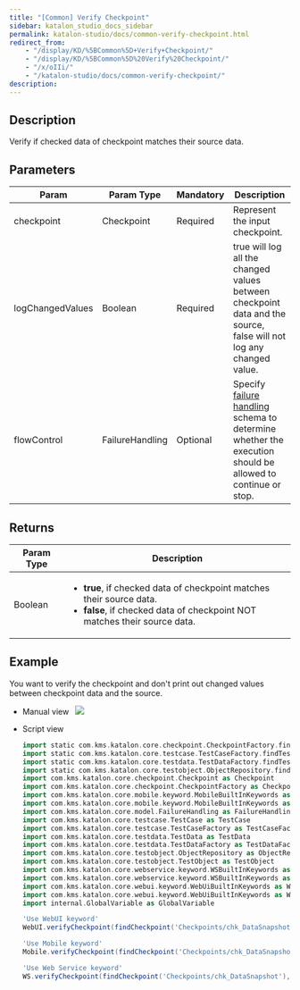 ```yaml
---
title: "[Common] Verify Checkpoint"
sidebar: katalon_studio_docs_sidebar
permalink: katalon-studio/docs/common-verify-checkpoint.html
redirect_from:
    - "/display/KD/%5BCommon%5D+Verify+Checkpoint/"
    - "/display/KD/%5BCommon%5D%20Verify%20Checkpoint/"
    - "/x/oIIi/"
    - "/katalon-studio/docs/common-verify-checkpoint/"
description:
---
```

Description  
-------------

Verify if checked data of checkpoint matches their source data.

Parameters  
------------

| Param | Param Type | Mandatory | Description |
| --- | --- | --- | --- |
| checkpoint | Checkpoint | Required | Represent the input checkpoint. |
| logChangedValues | Boolean | Required | true will log all the changed values between checkpoint data and the source, false will not log any changed value. |
| flowControl | FailureHandling | Optional | Specify [failure handling](/x/qAAM) schema to determine whether the execution should be allowed to continue or stop. |

Returns
-------

<table>
    <thead>
        <tr>
            <th>Param Type</th>
            <th>Description</th>
        </tr>
    </thead>
    <tbody>
        <tr>
            <td>Boolean</td>
            <td>
                <ul>
                    <li><strong>true</strong>, if checked data of checkpoint matches their source data.</li>
                    <li><strong>false</strong>, if checked data of checkpoint NOT matches their source data.</li>
                </ul>
            </td>
        </tr>
    </tbody>
</table>

Example 
--------

You want to verify the checkpoint and don't print out changed values between checkpoint data and the source.

*   Manual view  
    ![](../../images/katalon-studio/docs/common-verify-checkpoint/image2017-3-3-173A563A28.png)
*   Script view 

    ```groovy
    import static com.kms.katalon.core.checkpoint.CheckpointFactory.findCheckpoint
    import static com.kms.katalon.core.testcase.TestCaseFactory.findTestCase
    import static com.kms.katalon.core.testdata.TestDataFactory.findTestData
    import static com.kms.katalon.core.testobject.ObjectRepository.findTestObject
    import com.kms.katalon.core.checkpoint.Checkpoint as Checkpoint
    import com.kms.katalon.core.checkpoint.CheckpointFactory as CheckpointFactory
    import com.kms.katalon.core.mobile.keyword.MobileBuiltInKeywords as MobileBuiltInKeywords
    import com.kms.katalon.core.mobile.keyword.MobileBuiltInKeywords as Mobile
    import com.kms.katalon.core.model.FailureHandling as FailureHandling
    import com.kms.katalon.core.testcase.TestCase as TestCase
    import com.kms.katalon.core.testcase.TestCaseFactory as TestCaseFactory
    import com.kms.katalon.core.testdata.TestData as TestData
    import com.kms.katalon.core.testdata.TestDataFactory as TestDataFactory
    import com.kms.katalon.core.testobject.ObjectRepository as ObjectRepository
    import com.kms.katalon.core.testobject.TestObject as TestObject
    import com.kms.katalon.core.webservice.keyword.WSBuiltInKeywords as WSBuiltInKeywords
    import com.kms.katalon.core.webservice.keyword.WSBuiltInKeywords as WS
    import com.kms.katalon.core.webui.keyword.WebUiBuiltInKeywords as WebUiBuiltInKeywords
    import com.kms.katalon.core.webui.keyword.WebUiBuiltInKeywords as WebUI
    import internal.GlobalVariable as GlobalVariable

    'Use WebUI keyword'
    WebUI.verifyCheckpoint(findCheckpoint('Checkpoints/chk_DataSnapshot'), false)

    'Use Mobile keyword'
    Mobile.verifyCheckpoint(findCheckpoint('Checkpoints/chk_DataSnapshot'), false)

    'Use Web Service keyword'
    WS.verifyCheckpoint(findCheckpoint('Checkpoints/chk_DataSnapshot'), false)

    ```